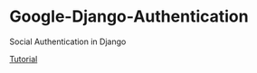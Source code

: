 # Google-Django-Authentication
Social Authentication in Django

[Tutorial](https://youtu.be/kPTJ1uYLjgE)
